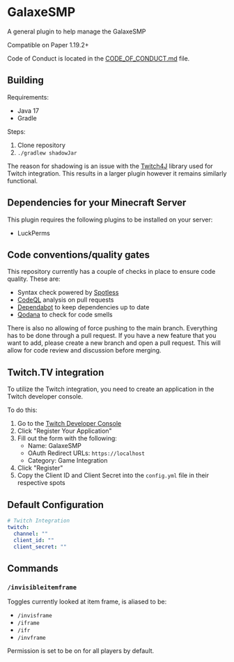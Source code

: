 # GalaxeSMP

A general plugin to help manage the GalaxeSMP

Compatible on Paper 1.19.2+

Code of Conduct is located in the [CODE_OF_CONDUCT.md](CODE_OF_CONDUCT.md) file.

## Building

Requirements:

- Java 17
- Gradle

Steps:

1. Clone repository
2. `./gradlew shadowJar`

The reason for shadowing is an issue with the [Twitch4J](https://github.com/twitch4j/twitch4j) library used for Twitch integration. This results in a larger plugin however it remains similarly functional.

## Dependencies for your Minecraft Server

This plugin requires the following plugins to be installed on your server:

- LuckPerms

## Code conventions/quality gates

This repository currently has a couple of checks in place to ensure code quality. These are:

- Syntax check powered by [Spotless](https://github.com/diffplug/spotless)
- [CodeQL](https://codeql.github.com/) analysis on pull requests
- [Dependabot](https://github.com/dependabot) to keep dependencies up to date
- [Qodana](https://www.jetbrains.com/qodana/) to check for code smells

There is also no allowing of force pushing to the main branch. Everything has to be done through a pull request. If you have a new feature that you want to add, please create a new branch and open a pull request. This will allow for code review and discussion before merging.

## Twitch.TV integration

To utilize the Twitch integration, you need to create an application in the Twitch developer console.

To do this:
1. Go to the [Twitch Developer Console](https://dev.twitch.tv/console/apps)
2. Click "Register Your Application"
3. Fill out the form with the following:
    - Name: GalaxeSMP
    - OAuth Redirect URLs: `https://localhost`
    - Category: Game Integration
4. Click "Register"
5. Copy the Client ID and Client Secret into the `config.yml` file in their respective spots

## Default Configuration

```yaml
# Twitch Integration
twitch:
  channel: ""
  client_id: ""
  client_secret: ""
```

## Commands

### `/invisibleitemframe`

Toggles currently looked at item frame, is aliased to be:

* `/invisframe`
* `/iframe`
* `/ifr`
* `/invframe`

Permission is set to be on for all players by default.
